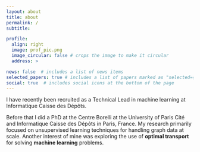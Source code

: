```yaml
---
layout: about
title: about
permalink: /
subtitle:

profile:
  align: right
  image: prof_pic.png
  image_circular: false # crops the image to make it circular
  address: >

news: false  # includes a list of news items
selected_papers: true # includes a list of papers marked as "selected={true}"
social: true  # includes social icons at the bottom of the page
---
```

I have recently been recruited as a Technical Lead in machine learning at Informatique Caisse des Dépôts.

Before that I did a PhD at the Centre Borelli at the University of Paris Cité and Informatique Caisse des Dépôts in Paris, France. My research primarily focused on unsupervised learning techniques for handling graph data at scale. Another interest of mine was exploring the use of **optimal transport** for solving **machine learning** problems.

